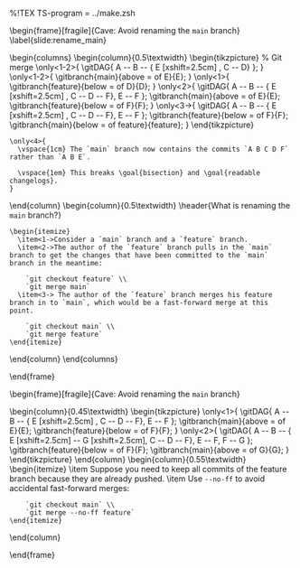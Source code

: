 %!TEX TS-program = ../make.zsh

\begin{frame}[fragile]{Cave: Avoid renaming the `main` branch}
  \label{slide:rename_main}

  \begin{columns}
  \begin{column}{0.5\textwidth}
    \begin{tikzpicture}
      % Git merge
      \only<1-2>{
        \gitDAG{
          A -- B -- { E [xshift=2.5cm] ,
            C -- D}
        };
      }
      \only<1-2>{
        \gitbranch{main}{above = of E}{E};
      }
      \only<1>{
        \gitbranch{feature}{below = of D}{D};
      }
      \only<2>{
        \gitDAG{
          A -- B -- { E [xshift=2.5cm] ,
            C -- D -- F},
            E -- F
        };
        \gitbranch{main}{above = of E}{E};
        \gitbranch{feature}{below = of F}{F};
      }
      \only<3->{
        \gitDAG{
          A -- B -- { E [xshift=2.5cm] ,
            C -- D -- F},
            E -- F
        };
        \gitbranch{feature}{below = of F}{F};
        \gitbranch{main}{below = of feature}{feature};
      }
    \end{tikzpicture}

    \only<4>{
      \vspace{1cm} The `main` branch now contains the commits `A B C D F` rather than `A B E`.

      \vspace{1em} This breaks \goal{bisection} and \goal{readable changelogs}.
    }
  \end{column}
  \begin{column}{0.5\textwidth}
    \header{What is renaming the `main` branch?}

    \begin{itemize}
      \item<1->Consider a `main` branch and a `feature` branch.
      \item<2->The author of the `feature` branch pulls in the `main` branch to get the changes that have been committed to the `main` branch in the meantime:

        `git checkout feature` \\
        `git merge main`
      \item<3-> The author of the `feature` branch merges his feature branch in to `main`, which would be a fast-forward merge at this point.

        `git checkout main` \\
        `git merge feature`
    \end{itemize}
  \end{column}
  \end{columns}

\end{frame}

\begin{frame}[fragile]{Cave: Avoid renaming the `main` branch}

  \begin{column}{0.45\textwidth}
    \begin{tikzpicture}
      \only<1>{
        \gitDAG{
          A -- B -- { E [xshift=2.5cm] ,
            C -- D -- F},
            E -- F
        };
        \gitbranch{main}{above = of E}{E};
        \gitbranch{feature}{below = of F}{F};
      }
      \only<2>{
        \gitDAG{
          A -- B -- { E [xshift=2.5cm] -- G [xshift=2.5cm],
            C -- D -- F},
            E -- F,
            F -- G
        };
        \gitbranch{feature}{below = of F}{F};
        \gitbranch{main}{above = of G}{G};
      }
    \end{tikzpicture}
  \end{column}
  \begin{column}{0.55\textwidth}
    \begin{itemize}
      \item Suppose you need to keep all commits of the feature branch because they are already pushed.
      \item Use `--no-ff` to avoid accidental fast-forward merges:

        `git checkout main` \\
        `git merge --no-ff feature`
    \end{itemize}
  \end{column}

\end{frame}
